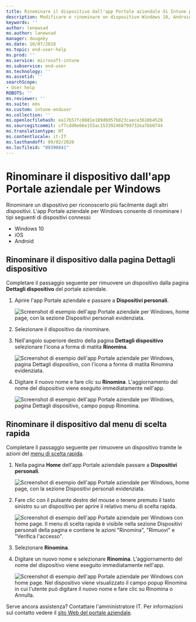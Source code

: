 ```yaml
---
title: Rinominare il dispositivo dall'app Portale aziendale di Intune per Windows
description: Modificare e rinominare un dispositivo Windows 10, Android, iOS o Microsoft HoloLens nell'app Portale aziendale di Intune per Windows
keywords: ''
author: lenewsad
ms.author: lanewsad
manager: dougeby
ms.date: 10/07/2018
ms.topic: end-user-help
ms.prod: ''
ms.service: microsoft-intune
ms.subservice: end-user
ms.technology: ''
ms.assetid: ''
searchScope:
- User help
ROBOTS: ''
ms.reviewer: ''
ms.suite: ems
ms.custom: intune-enduser
ms.collection: ''
ms.openlocfilehash: ea17b57fc0881e189d0d57b823caece3610b4528
ms.sourcegitcommit: cf7cdd0e66e155ac153392468799732eafbb0744
ms.translationtype: HT
ms.contentlocale: it-IT
ms.lasthandoff: 09/02/2020
ms.locfileid: "89390841"
---
```

# <a name="rename-device-from-the-company-portal-app-for-windows"></a>Rinominare il dispositivo dall'app Portale aziendale per Windows
Rinominare un dispositivo per riconoscerlo più facilmente dagli altri dispositivi. L'app Portale aziendale per Windows consente di rinominare i tipi seguenti di dispositivi connessi:  
* Windows 10
* iOS
* Android  

## <a name="rename-device-from-device-details-page"></a>Rinominare il dispositivo dalla pagina **Dettagli dispositivo**  
Completare il passaggio seguente per rimuovere un dispositivo dalla pagina **Dettagli dispositivo** del portale aziendale. 

1. Aprire l'app Portale aziendale e passare a **Dispositivi personali**.  

    ![Screenshot di esempio dell'app Portale aziendale per Windows, home page, con la sezione Dispositivi personali evidenziata.](./media/1809_CheckAccess_Context_Select_Device.png)  
2. Selezionare il dispositivo da rinominare.
3. Nell'angolo superiore destro della pagina **Dettagli dispositivo** selezionare l'icona a forma di matita **Rinomina**.  

     ![Screenshot di esempio dell'app Portale aziendale per Windows, pagina Dettagli dispositivo, con l'icona a forma di matita Rinomina evidenziata.](./media/1809_Rename_CPapp_Windows_icon.png) 
4. Digitare il nuovo nome e fare clic su **Rinomina**. L'aggiornamento del nome del dispositivo viene eseguito immediatamente nell'app.  

     ![Screenshot di esempio dell'app Portale aziendale per Windows, pagina Dettagli dispositivo, campo popup Rinomina.](./media/1808_RenameApp_Popup.png)  

## <a name="rename-device-from-device-context-menu"></a>Rinominare il dispositivo dal menu di scelta rapida  
Completare il passaggio seguente per rimuovere un dispositivo tramite le azioni del [menu di scelta rapida](/windows/uwp/design/controls-and-patterns/menus).  

1. Nella pagina **Home** dell'app Portale aziendale passare a **Dispositivi personali**.

    ![Screenshot di esempio dell'app Portale aziendale per Windows, home page, con la sezione Dispositivi personali evidenziata.](./media/1809_CheckAccess_Context_Select_Device.png)  
2. Fare clic con il pulsante destro del mouse o tenere premuto il tasto sinistro su un dispositivo per aprire il relativo menu di scelta rapida.  

    ![Screenshot di esempio dell'app Portale aziendale per Windows con home page. Il menu di scelta rapida è visibile nella sezione **Dispositivi personali** della pagina e contiene le azioni "Rinomina", "Rimuovi" e "Verifica l'accesso".](./media/1809_DeviceContextMenu_Windows_CP.png)    
3. Selezionare **Rinomina**.  
4. Digitare un nuovo nome e selezionare **Rinomina**. L'aggiornamento del nome del dispositivo viene eseguito immediatamente nell'app.  

     ![Screenshot di esempio dell'app Portale aziendale per Windows con home page. Nel dispositivo viene visualizzato il campo popup Rinomina in cui l'utente può digitare il nuovo nome e fare clic su Rinomina o Annulla.](./media/1808_RenameApp_Popup.png)  

Serve ancora assistenza? Contattare l'amministratore IT. Per informazioni sul contatto vedere il [sito Web del portale aziendale](https://go.microsoft.com/fwlink/?linkid=2010980).
